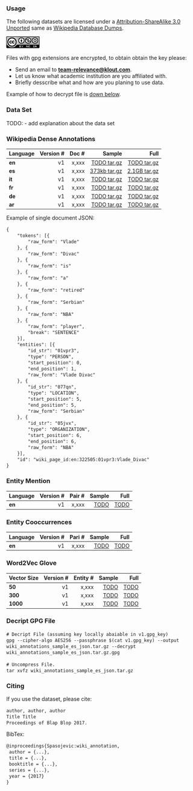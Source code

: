 ### Usage ###

The following datasets are licensed under a [Attribution-ShareAlike 3.0 Unported](https://creativecommons.org/licenses/by-nc-sa/4.0/)
same as [Wikipedia Database Dumps](https://dumps.wikimedia.org/).

![CC BY-NC-SA](CC-BY-NC-SA.png)

Files with gpg extensions are encrypted, to obtain obtain the key please:
  * Send an email to **team-relevance@klout.com**.
  * Let us know what academic institution are you affiliated with.
  * Briefly desscribe what and how are you planing to use data.

Example of how to decrypt file is [down below](https://github.com/klout/opendata/tree/master/wiki_annotation#decript-gpg-file).

### Data Set ###

TODO: - add explanation about the data set 


### Wikipedia Dense Annotations ###

| Language  | **Version #**  | **Doc #**  | **Sample** | **Full** |
|:----------|---:|-----------:|-----------:|---------:|
| **en**    | v1 | x,xxx  |    [TODO tar.gz ](http://opendata.klout.com/wiki/wiki_annotation/v1/wiki_annotations_sample_en_json.tar.gz)   | [TODO tar.gz ](http://opendata.klout.com/wiki/wiki_annotation/v1/wiki_annotations_en_json.tar.gz)   |
| **es**    | v1 | x,xxx  |    [373kb tar.gz ](http://opendata.klout.com/wiki/wiki_annotation/v1/wiki_annotations_sample_es_json.tar.gz)   | [2.1GB tar.gz ](http://opendata.klout.com/wiki/wiki_annotation/v1/wiki_annotations_es_json.tar.gz)   |
| **it**    | v1 | x,xxx  |    [TODO tar.gz ](http://opendata.klout.com/wiki/wiki_annotation/v1/wiki_annotations_sample_it_json.tar.gz)   | [TODO tar.gz ](http://opendata.klout.com/wiki/wiki_annotation/v1/wiki_annotations_it_json.tar.gz)   |
| **fr**    | v1 | x,xxx  |    [TODO tar.gz ](http://opendata.klout.com/wiki/wiki_annotation/v1/wiki_annotations_sample_fr_json.tar.gz)   | [TODO tar.gz ](http://opendata.klout.com/wiki/wiki_annotation/v1/wiki_annotations_fr_json.tar.gz)   |
| **de**    | v1 | x,xxx  |    [TODO tar.gz ](http://opendata.klout.com/wiki/wiki_annotation/v1/wiki_annotations_sample_de_json.tar.gz)   | [TODO tar.gz ](http://opendata.klout.com/wiki/wiki_annotation/v1/wiki_annotations_de_json.tar.gz)   |
| **ar**    | v1 | x,xxx  |    [TODO tar.gz ](http://opendata.klout.com/wiki/wiki_annotation/v1/wiki_annotations_sample_ar_json.tar.gz)   | [TODO tar.gz ](http://opendata.klout.com/wiki/wiki_annotation/v1/wiki_annotations_ar_json.tar.gz)   |

Example of single document JSON:
```
{
	"tokens": [{
		"raw_form": "Vlade"
	}, {
		"raw_form": "Divac"
	}, {
		"raw_form": "is"
	}, {
		"raw_form": "a"
	}, {
		"raw_form": "retired"
	}, {
		"raw_form": "Serbian"
	}, {
		"raw_form": "NBA"
	}, {
		"raw_form": "player",
		"break": "SENTENCE"
	}],
	"entities": [{
		"id_str": "01vpr3",
		"type": "PERSON",
		"start_position": 0,
		"end_position": 1,
		"raw_form": "Vlade Divac"
	}, {
		"id_str": "077qn",
		"type": "LOCATION",
		"start_position": 5,
		"end_position": 5,
		"raw_form": "Serbian"
	}, {
		"id_str": "05jvx",
		"type": "ORGANIZATION",
		"start_position": 6,
		"end_position": 6,
		"raw_form": "NBA"
	}],
	"id": "wiki_page_id:en:322505:01vpr3:Vlade_Divac"
}
```

### Entity Mention ###

| Language  | **Version #**  | **Pair #**  | **Sample** | **Full** |
|:----------|---:|-----------:|-----------:|---------:|
| **en**    | v1 | x,xxx  |    [TODO](http://opendata.klout.com/wiki/wiki_annotation/v1/wiki_annotations_sample_en_json.tar.gz)   | [TODO](http://opendata.klout.com/wiki/wiki_annotation/v1/wiki_annotations_en_json.tar.gz)   |

### Entity Cooccurrences ###

| Language  | **Version #**  | **Pari #**  | **Sample** | **Full** |
|:----------|---:|-----------:|-----------:|---------:|
| **en**    | v1 | x,xxx  |    [TODO](http://opendata.klout.com/wiki/wiki_annotation/v1/wiki_annotations_sample_en_json.tar.gz)   | [TODO](http://opendata.klout.com/wiki/wiki_annotation/v1/wiki_annotations_en_json.tar.gz)   |


### Word2Vec Glove ###

| Vector Size  | **Version #**  | **Entity #**  | **Sample** | **Full** |
|:----------|---:|-----------:|-----------:|---------:|
| **50**    | v1 | x,xxx  |    [TODO](http://opendata.klout.com/wiki/wiki_annotation/v1/wiki_annotations_sample_en_json.tar.gz)   | [TODO](http://opendata.klout.com/wiki/wiki_annotation/v1/wiki_annotations_en_json.tar.gz)   |
| **300**    | v1 | x,xxx  |    [TODO](http://opendata.klout.com/wiki/wiki_annotation/v1/wiki_annotations_sample_en_json.tar.gz)   | [TODO](http://opendata.klout.com/wiki/wiki_annotation/v1/wiki_annotations_en_json.tar.gz)   |
| **1000**    | v1 | x,xxx  |    [TODO](http://opendata.klout.com/wiki/wiki_annotation/v1/wiki_annotations_sample_en_json.tar.gz)   | [TODO](http://opendata.klout.com/wiki/wiki_annotation/v1/wiki_annotations_en_json.tar.gz)   |


### Decript GPG File ###

```
# Decript File (assuming key locally abaiable in v1.gpg_key)
gpg --cipher-algo AES256 --passphrase $(cat v1.gpg_key) --output wiki_annotations_sample_es_json.tar.gz --decrypt wiki_annotations_sample_es_json.tar.gz.gpg

# Uncompress File. 
tar xvfz wiki_annotations_sample_es_json.tar.gz
```

### Citing ###


If you use the dataset, please cite:
```
author, author, author
Title Title 
Proceedings of Blap Blop 2017.
```

BibTex:
```
@inproceedings{Spasojevic:wiki_annotation,
 author = {...},
 title = {...},
 booktitle = {...},
 series = {...},
 year = {2017}
}
```

